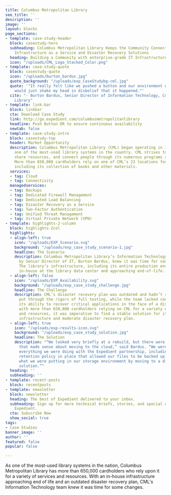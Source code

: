 ```yaml
---
title: Columbus Metropolitan Library
seo_title: ''
description: ''
image: ''
layout: blocks
page_sections:
- template: case-study-header
  block: casestudy-hero
  subheading: Columbus Metropolitan Library Keeps the Community Connected with Expedient's
    Infrastructure as a Service and Disaster Recovery Solutions
  heading: Building a Community with enterprise-grade IT Infrastructure
  icon: "/uploads/CML_Logo_Stacked_Color.png"
- template: case-study-quote
  block: casestudy-quote
  icon: "/uploads/burton_bardus.jpg"
  quote_background: "/uploads/exp_CaseStudybg-cml.jpg"
  quote: '"It really felt like we pushed a button and our environment was moved. I
    would just shake my head in disbelief that it happened."'
  cite: "- Burton Bardus, Senior Director of Information Technology, Columbus Metropolitan
    Library"
- template: link-bar
  block: linkbar
  cta: Download Case Study
  link: http://go.expedient.com/columbusmetropolitanlibrary
  headline: Push Button DR to ensure continuous availability
  newtab: false
- template: case-study-intro
  block: casestudy-top
  header: Market Opportunity
  description: Columbus Metropolitan Library (CML) began operating in 1873 and is
    one of the most-used library systems in the country. CML strives to inspire reading,
    share resources, and connect people through its numerous programs and services.
    More than 650,000 cardholders rely on one of CML’s 23 locations for resources,
    including its collection of books and other materials.
  services:
  - tag: Cloud
  - tag: Connectivity
  managedservices:
  - tag: Backups
  - tag: Dedicated Firewall Management
  - tag: Dedicated Load Balancing
  - tag: Disaster Recovery as a Service
  - tag: Two-Factor Authentication
  - tag: Unified Threat Management
  - tag: Virtual Private Network (VPN)
- template: highlights-2-column
  block: highlights-2col
  highlights:
  - align-left: true
    icon: "/uploads/EXP_Scenario.svg"
    background: "/uploads/exp_case_study_scenario-1.jpg"
    headline: The Scenario
    description: Columbus Metropolitan Library’s Information Technology team, led
      by Senior Director of IT, Burton Bardus, knew it was time for some changes.
      The library’s infrastructure, including its entire production environment, was
      in-house at the library data center and approaching end-of-life.
  - align-left: false
    icon: "/uploads/EXP_Availability.svg"
    background: "/uploads/exp_case_study_challenge.jpg"
    headline: The Challenge
    description: CML’s disaster recovery plan was outdated and hadn’t recently been
      put through the rigors of full testing, while the team lacked confidence in
      its ability to recover critical applications in the face of a disaster. And
      with more than 650,000 cardholders relying on CML for a variety of services
      and resources, it was imperative to find a stable solution for its undersized
      infrastructure and moderate disaster recovery plan.
  - align-left: true
    icon: "/uploads/exp-results-icon.svg"
    background: "/uploads/exp_case_study_solution.jpg"
    headline: The Solution
    description: "“We looked very briefly at a rebuild, but there were a lot of things
      that made sense about moving to the cloud,” said Bardus. “We were able to expand
      everything we were doing with the Expedient partnership, including having a
      retention policy in place that allowed our files to be backed up while expanding
      what we were putting in our storage environment by moving to a disk-based backup
      solution.”"
  heading: ''
  subheading: ''
- template: recent-posts
  block: recentposts
- template: newsletter
  block: newsletter
  heading: The best of Expedient delivered to your inbox.
  subheading: Sign up for more technical briefs, stories, and special offers from
    Expedient.
  cta: Subscribe Now
  show_social: true
tags:
- Case Studies
banner_image: ''
author: ''
featured: false
popular: false

---
```

As one of the most-used library systems in the nation, Columbus Metropolitan Library has more than 650,000 cardholders who rely upon it for a variety of services and resources. With an in-house infrastructure approaching end of life and an outdated disaster recovery plan, CML's Information Technology team knew it was time for some changes.